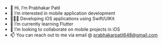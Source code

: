 - 👋 Hi, I’m Prabhakar Patil
- 👀 I’m interested in mobile application development
- 👨🏻‍💻 Developing iOS applications using Swift/UIKit
- 🌱 I’m currently learning Flutter
- 💞️ I’m looking to collaborate on mobile projects in iOS
- 📫 You can reach out to me via email @ prabhakarpatil648@gmail.com

<!---
iprabhakarpatil/iprabhakarpatil is a ✨ special ✨ repository because its `README.md` (this file) appears on your GitHub profile.
You can click the Preview link to take a look at your changes.
--->
